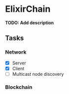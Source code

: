 # ElixirChain

**TODO: Add description**


## Tasks

### Network
- [x] Server
- [x] Client
- [ ] Multicast node discovery

### Blockchain

